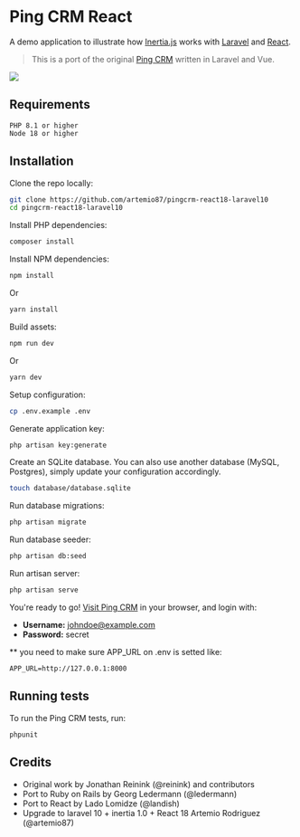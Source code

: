 # Ping CRM React

A demo application to illustrate how [Inertia.js](https://inertiajs.com/) works with [Laravel](https://laravel.com/) and [React](https://reactjs.org/).

> This is a port of the original [Ping CRM](https://github.com/inertiajs/pingcrm) written in Laravel and Vue.

![](https://raw.githubusercontent.com/landish/pingcrm-react/master/screenshot.png)

## Requirements

```
PHP 8.1 or higher
Node 18 or higher
```

## Installation

Clone the repo locally:

```sh
git clone https://github.com/artemio87/pingcrm-react18-laravel10
cd pingcrm-react18-laravel10
```

Install PHP dependencies:

```sh
composer install
```

Install NPM dependencies:

```sh
npm install
```
Or

```sh
yarn install
```

Build assets:

```sh
npm run dev
```

Or

```sh
yarn dev
```

Setup configuration:

```sh
cp .env.example .env
```

Generate application key:

```sh
php artisan key:generate
```

Create an SQLite database. You can also use another database (MySQL, Postgres), simply update your configuration accordingly.

```sh
touch database/database.sqlite
```

Run database migrations:

```sh
php artisan migrate
```

Run database seeder:

```sh
php artisan db:seed
```

Run artisan server:

```sh
php artisan serve
```

You're ready to go! [Visit Ping CRM](http://127.0.0.1:8000/) in your browser, and login with:

- **Username:** johndoe@example.com
- **Password:** secret

** you need to make sure APP_URL on .env is setted like:  
```code
APP_URL=http://127.0.0.1:8000
```

## Running tests

To run the Ping CRM tests, run:

```
phpunit
```

## Credits

- Original work by Jonathan Reinink (@reinink) and contributors
- Port to Ruby on Rails by Georg Ledermann (@ledermann)
- Port to React by Lado Lomidze (@landish)
- Upgrade to laravel 10 + inertia 1.0 + React 18 Artemio Rodriguez (@artemio87)
